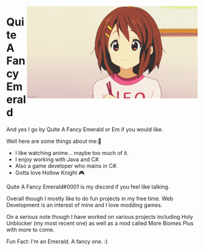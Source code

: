 <img align="right" src="https://github.com/QuiteAFancyEmerald/QuiteAFancyEmerald/blob/master/yuihawhack.gif?raw=true" width="450"></img>

# Quite A Fancy Emerald
And yes I go by Quite A Fancy Emerald or Em if you would like.

Well here are some things about me:🌺

- I like watching anime... maybe too much of it.
- I enjoy working with Java and C#.
- Also a game developer who mains in C#. 
- Gotta love Hollow Knight 🎮

Quite A Fancy Emerald#0001 is my discord if you feel like talking.

Overall though I mostly like to do fun projects in my free time. Web Development is an interest of mine and I love modding games.

On a serious note though I have worked on various projects including Holy Unblocker (my most recent one) as well as a mod called More Biomes Plus with more to come.

Fun Fact: I'm an Emerald. A fancy one. :)
